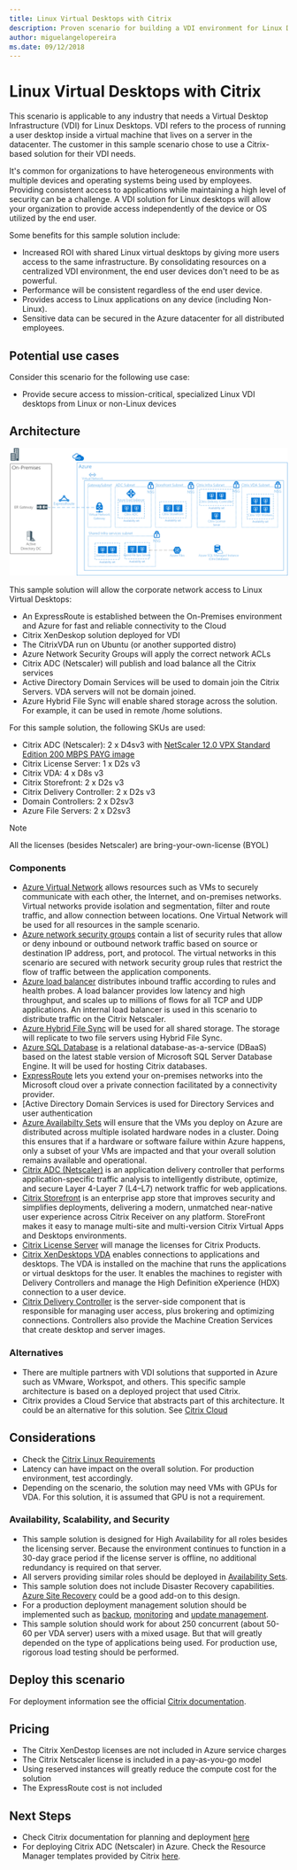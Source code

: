 ```yaml
---
title: Linux Virtual Desktops with Citrix
description: Proven scenario for building a VDI environment for Linux Desktops using Citrix on Azure.
author: miguelangelopereira 
ms.date: 09/12/2018 
---
```

# Linux Virtual Desktops with Citrix

This scenario is applicable to any industry that needs a Virtual Desktop Infrastructure (VDI) for Linux Desktops.  VDI refers to the process of running a user desktop inside a virtual machine that lives on a server in the datacenter. The customer in this sample scenario chose to use a Citrix-based solution for their VDI needs.

It's common for organizations to have heterogeneous environments with multiple devices and operating systems being used by employees. Providing consistent access to applications while maintaining a high level of security can be a challenge. A VDI solution for Linux desktops will allow your organization to provide access independently of the device or OS utilized by the end user.

Some benefits for this sample solution include:

- Increased ROI with shared Linux virtual desktops by giving more users access to the same infrastructure. By consolidating resources on a centralized VDI environment, the end user devices don't need to be as powerful.
- Performance will be consistent regardless of the end user device.
- Provides access to Linux applications on any device (including Non-Linux).
- Sensitive data can be secured in the Azure datacenter for all distributed employees.

## Potential use cases

Consider this scenario for the following use case:

- Provide secure access to mission-critical, specialized Linux VDI desktops from Linux or non-Linux devices

## Architecture

![Architecture Diagram](./media/azure-citrix-sample-diagram.png)

This sample solution will allow the corporate network access to Linux Virtual Desktops:

- An ExpressRoute is established between the On-Premises environment and Azure for fast and reliable connectivity to the Cloud
- Citrix XenDeskop solution deployed for VDI
- The CitrixVDA run on Ubuntu (or another supported distro)
- Azure Network Security Groups will apply the correct network ACLs
- Citrix ADC (Netscaler) will publish and load balance all the Citrix services
- Active Directory Domain Services will be used to domain join the Citrix Servers. VDA servers will not be domain joined.
- Azure Hybrid File Sync will enable shared storage across the solution. For example, it can be used in remote /home solutions.

For this sample solution, the following SKUs are used:

- Citrix ADC (Netscaler): 2 x D4sv3 with [NetScaler 12.0 VPX Standard Edition 200 MBPS PAYG image](https://azuremarketplace.microsoft.com/pt-br/marketplace/apps/citrix.netscalervpx-120?tab=PlansAndPrice)
- Citrix License Server: 1 x D2s v3
- Citrix VDA: 4 x D8s v3
- Citrix Storefront: 2 x D2s v3
- Citrix Delivery Controller: 2 x D2s v3
- Domain Controllers: 2 x D2sv3
- Azure File Servers: 2 x D2sv3

> [!Note]
> All the licenses (besides Netscaler) are bring-your-own-license (BYOL)

### Components

- [Azure Virtual Network](/azure/virtual-network/virtual-networks-overview) allows resources such as VMs to securely communicate with each other, the Internet, and on-premises networks. Virtual networks provide isolation and segmentation, filter and route traffic, and allow connection between locations. One Virtual Network will be used  for all resources in the sample scenario.
- [Azure network security groups](/azure/virtual-network/security-overview) contain a list of security rules that allow or deny inbound or outbound network traffic based on source or destination IP address, port, and protocol. The virtual networks in this scenario are secured with network security group rules that restrict the flow of traffic between the application components.
- [Azure load balancer](/azure/application-gateway/overview) distributes inbound traffic according to rules and health probes. A load balancer provides low latency and high throughput, and scales up to millions of flows for all TCP and UDP applications. An internal load balancer is used in this scenario to distribute traffic on the Citrix Netscaler.
- [Azure Hybrid File Sync](https://github.com/MicrosoftDocs/azure-docs/edit/master/articles/storage/files/storage-sync-files-planning.md) will be used for all shared storage. The storage will replicate to two file servers using Hybrid File Sync.
- [Azure SQL Database](https://docs.microsoft.com/en-us/azure/sql-database/) is a relational database-as-a-service (DBaaS) based on the latest stable version of Microsoft SQL Server Database Engine. It will be used for hosting Citrix databases.
- [ExpressRoute](https://docs.microsoft.com/en-us/azure/expressroute/expressroute-introduction) lets you extend your on-premises networks into the Microsoft cloud over a private connection facilitated by a connectivity provider. 
- [Active Directory Domain Services is used for Directory Services and user authentication
- [Azure Availabilty Sets](https://docs.microsoft.com/en-us/azure/virtual-machines/windows/tutorial-availability-sets) will ensure that the VMs you deploy on Azure are distributed across multiple isolated hardware nodes in a cluster. Doing this ensures that if a hardware or software failure within Azure happens, only a subset of your VMs are impacted and that your overall solution remains available and operational. 
- [Citrix ADC (Netscaler)](https://www.citrix.com/products/citrix-adc/) is an application delivery controller that performs application-specific traffic analysis to intelligently distribute, optimize, and secure Layer 4-Layer 7 (L4–L7) network traffic for web applications. 
- [Citrix Storefront](https://www.citrix.com/products/citrix-virtual-apps-and-desktops/citrix-storefront.html) is an enterprise app store that improves security and simplifies deployments, delivering a modern, unmatched near-native user experience across Citrix Receiver on any platform. StoreFront makes it easy to manage multi-site and multi-version Citrix Virtual Apps and Desktops environments. 
- [Citrix License Server](https://www.citrix.com/buy/licensing/overview.html) will manage the licenses for Citrix Products.
- [Citrix XenDesktops VDA](https://docs.citrix.com/en-us/citrix-virtual-apps-desktops-service.html) enables connections to applications and desktops. The VDA is installed on the machine that runs the applications or virtual desktops for the user. It enables the machines to register with Delivery Controllers and manage the High Definition eXperience (HDX) connection to a user device.
- [Citrix Delivery Controller](https://docs.citrix.com/en-us/xenapp-and-xendesktop/7-15-ltsr/manage-deployment/delivery-controllers.html) is the server-side component that is responsible for managing user access, plus brokering and optimizing connections. Controllers also provide the Machine Creation Services that create desktop and server images.

### Alternatives

- There are multiple partners with VDI solutions that supported in Azure such as VMware, Workspot, and others. This specific sample architecture is based on a deployed project that used Citrix.
- Citrix provides a Cloud Service that abstracts part of this architecture. It could be an alternative for this solution. See [Citrix Cloud](https://www.citrix.com/products/citrix-cloud/)

## Considerations

- Check the [Citrix Linux Requirements](https://docs.citrix.com/en-us/linux-virtual-delivery-agent/current-release/system-requirements.html) 
- Latency can have impact on the overall solution. For production environment, test accordingly.
- Depending on the scenario, the solution may need VMs with GPUs for VDA. For this solution, it is assumed that GPU is not a requirement.

### Availability, Scalability, and Security

- This sample solution is designed for High Availability for all roles besides the licensing server. Because the environment continues to function in a 30-day grace period if the license server is offline, no additional redundancy is required on that server.
- All servers providing similar roles should be deployed in [Availability Sets](https://docs.microsoft.com/en-us/azure/virtual-machines/windows/manage-availability#configure-multiple-virtual-machines-in-an-availability-set-for-redundancy).
- This sample solution does not include Disaster Recovery capabilities. [Azure Site Recovery](https://docs.microsoft.com/en-us/azure/site-recovery/site-recovery-overview) could be a good add-on to this design.
- For a production deployment management solution should be implemented such as [backup](https://docs.microsoft.com/en-us/azure/backup/backup-introduction-to-azure-backup), [monitoring](https://docs.microsoft.com/en-us/azure/monitoring-and-diagnostics/monitoring-overview) and [update management](https://docs.microsoft.com/en-us/azure/automation/automation-update-management).
- This sample solution should work for about 250 concurrent (about 50-60 per VDA server) users with a mixed usage. But that will greatly depended on the type of applications being used. For production use, rigorous load testing should be performed.

## Deploy this scenario

For deployment information see the official [Citrix documentation](https://docs.citrix.com/en-us/citrix-virtual-apps-desktops/install-configure.html).

## Pricing

- The Citrix XenDestop licenses are not included in Azure service charges
- The Citrix Netscaler license is included in a pay-as-you-go model
- Using reserved instances will greatly reduce the compute cost for the solution
- The ExpressRoute cost is not included

## Next Steps

- Check Citrix documentation for planning and deployment [here](https://docs.citrix.com/en-us/citrix-virtual-apps-desktops/install-configure.html)
- For deploying Citrix ADC (Netscaler) in Azure. Check the Resource Manager templates provided by Citrix [here](https://github.com/citrix/netscaler-azure-templates). 
